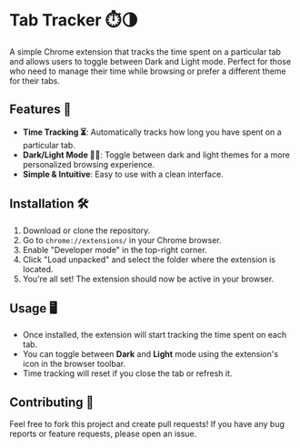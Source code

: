 # Tab Tracker ⏱️🌗
A simple Chrome extension that tracks the time spent on a particular tab and allows users to toggle between Dark and Light mode. Perfect for those who need to manage their time while browsing or prefer a different theme for their tabs.

## Features 🚀
- **Time Tracking ⏳**: Automatically tracks how long you have spent on a particular tab.
- **Dark/Light Mode 🌙🌞**: Toggle between dark and light themes for a more personalized browsing experience.
- **Simple & Intuitive**: Easy to use with a clean interface.
 
## Installation 🛠️
1. Download or clone the repository.
2. Go to `chrome://extensions/` in your Chrome browser.
3. Enable "Developer mode" in the top-right corner.
4. Click "Load unpacked" and select the folder where the extension is located.
5. You're all set! The extension should now be active in your browser.

## Usage 🖥️
- Once installed, the extension will start tracking the time spent on each tab.
- You can toggle between **Dark** and **Light** mode using the extension's icon in the browser toolbar.
- Time tracking will reset if you close the tab or refresh it.

## Contributing 🤝
Feel free to fork this project and create pull requests! If you have any bug reports or feature requests, please open an issue.
